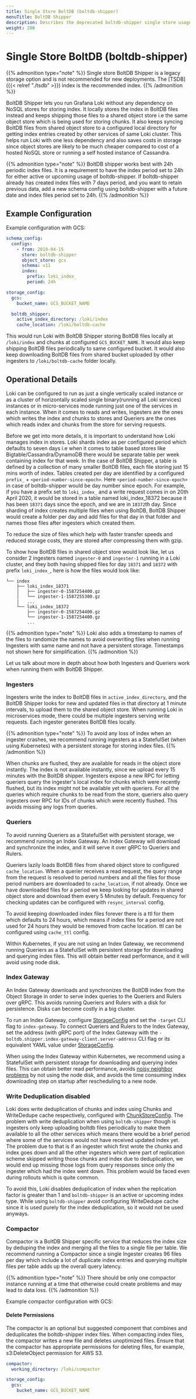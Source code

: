 ```yaml
---
title: Single Store BoltDB (boltdb-shipper)
menuTitle: BoltDB Shipper
description: Describes the deprecated boltdb-shipper single store usage.
weight: 200
---
```

# Single Store BoltDB (boltdb-shipper)

{{% admonition type="note" %}}
Single store BoltDB Shipper is a legacy storage option and is not recommended for new deployments. The [TSDB]({{< relref "./tsdb" >}}) index is the recommended index.
{{% /admonition %}}

BoltDB Shipper lets you run Grafana Loki without any dependency on NoSQL stores for storing index.
It locally stores the index in BoltDB files instead and keeps shipping those files to a shared object store i.e the same object store which is being used for storing chunks.
It also keeps syncing BoltDB files from shared object store to a configured local directory for getting index entries created by other services of same Loki cluster.
This helps run Loki with one less dependency and also saves costs in storage since object stores are likely to be much cheaper compared to cost of a hosted NoSQL store or running a self hosted instance of Cassandra.

{{% admonition type="note" %}}
BoltDB shipper works best with 24h periodic index files. It is a requirement to have the index period set to 24h for either active or upcoming usage of boltdb-shipper.
If boltdb-shipper already has created index files with 7 days period, and you want to retain previous data, add a new schema config using boltdb-shipper with a future date and index files period set to 24h.
{{% /admonition %}}

## Example Configuration

Example configuration with GCS:

```yaml
schema_config:
  configs:
    - from: 2018-04-15
      store: boltdb-shipper
      object_store: gcs
      schema: v11
      index:
        prefix: loki_index_
        period: 24h

storage_config:
  gcs:
    bucket_name: GCS_BUCKET_NAME

  boltdb_shipper:
    active_index_directory: /loki/index
    cache_location: /loki/boltdb-cache
```

This would run Loki with BoltDB Shipper storing BoltDB files locally at `/loki/index` and chunks at configured `GCS_BUCKET_NAME`.
It would also keep shipping BoltDB files periodically to same configured bucket.
It would also keep downloading BoltDB files from shared bucket uploaded by other ingesters to `/loki/boltdb-cache` folder locally.

## Operational Details

Loki can be configured to run as just a single vertically scaled instance or as a cluster of horizontally scaled single binary(running all Loki services) instances or in micro-services mode running just one of the services in each instance.
When it comes to reads and writes, Ingesters are the ones which writes the index and chunks to stores and Queriers are the ones which reads index and chunks from the store for serving requests.

Before we get into more details, it is important to understand how Loki manages index in stores. Loki shards index as per configured period which defaults to seven days i.e when it comes to table based stores like Bigtable/Cassandra/DynamoDB there would be separate table per week containing index for that week.
In the case of BoltDB Shipper, a table is defined by a collection of many smaller BoltDB files, each file storing just 15 mins worth of index. Tables created per day are identified by a configured `prefix_` + `<period-number-since-epoch>`.
Here `<period-number-since-epoch>` in case of boltdb-shipper would be day number since epoch.
For example, if you have a prefix set to `loki_index_` and a write request comes in on 20th April 2020, it would be stored in a table named loki_index_18372 because it has been `18371` days since the epoch, and we are in `18372`th day.
Since sharding of index creates multiple files when using BoltDB, BoltDB Shipper would create a folder per day and add files for that day in that folder and names those files after ingesters which created them.

To reduce the size of files which help with faster transfer speeds and reduced storage costs, they are stored after compressing them with gzip.

To show how BoltDB files in shared object store would look like, let us consider 2 ingesters named `ingester-0` and `ingester-1` running in a Loki cluster, and
they both having shipped files for day `18371` and `18372` with prefix `loki_index_`, here is how the files would look like:

```
└── index
    ├── loki_index_18371
    │   ├── ingester-0-1587254400.gz
    │   └── ingester-1-1587255300.gz
    |   ...
    └── loki_index_18372
        ├── ingester-0-1587254400.gz
        └── ingester-1-1587254400.gz
        ...
```

{{% admonition type="note" %}}
Loki also adds a timestamp to names of the files to randomize the names to avoid overwriting files when running Ingesters with same name and not have a persistent storage. Timestamps not shown here for simplification.
{{% /admonition %}}

Let us talk about more in depth about how both Ingesters and Queriers work when running them with BoltDB Shipper.

### Ingesters

Ingesters write the index to BoltDB files in `active_index_directory`,
and the BoltDB Shipper looks for new and updated files in that directory at 1 minute intervals, to upload them to the shared object store.
When running Loki in microservices mode, there could be multiple ingesters serving write requests.
Each ingester generates BoltDB files locally.

{{% admonition type="note" %}}
To avoid any loss of index when an ingester crashes, we recommend running ingesters as a StatefulSet (when using Kubernetes) with a persistent storage for storing index files.
{{% /admonition %}}

When chunks are flushed, they are available for reads in the object store instantly. The index is not available instantly, since we upload every 15 minutes with the BoltDB shipper.
Ingesters expose a new RPC for letting queriers query the ingester's local index for chunks which were recently flushed, but its index might not be available yet with queriers.
For all the queries which require chunks to be read from the store, queriers also query ingesters over RPC for IDs of chunks which were recently flushed.
This avoids missing any logs from queries.

### Queriers

To avoid running Queriers as a StatefulSet with persistent storage, we recommend running an Index Gateway. An Index Gateway will download and synchronize the index, and it will serve it over gRPC to Queriers and Rulers.

Queriers lazily loads BoltDB files from shared object store to configured `cache_location`.
When a querier receives a read request, the query range from the request is resolved to period numbers and all the files for those period numbers are downloaded to `cache_location`, if not already.
Once we have downloaded files for a period we keep looking for updates in shared object store and download them every 5 Minutes by default.
Frequency for checking updates can be configured with `resync_interval` config.

To avoid keeping downloaded index files forever there is a ttl for them which defaults to 24 hours, which means if index files for a period are not used for 24 hours they would be removed from cache location.
ttl can be configured using `cache_ttl` config.

Within Kubernetes, if you are not using an Index Gateway, we recommend running Queriers as a StatefulSet with persistent storage for downloading and querying index files. This will obtain better read performance, and it will avoid using node disk.

### Index Gateway

An Index Gateway downloads and synchronizes the BoltDB index from the Object Storage in order to serve index queries to the Queriers and Rulers over gRPC.
This avoids running Queriers and Rulers with a disk for persistence. Disks can become costly in a big cluster.

To run an Index Gateway, configure [StorageConfig](https://grafana.com/docs/loki/<LOKI_VERSION>/configure/#storage_config) and set the `-target` CLI flag to `index-gateway`.
To connect Queriers and Rulers to the Index Gateway, set the address (with gRPC port) of the Index Gateway with the `-boltdb.shipper.index-gateway-client.server-address` CLI flag or its equivalent YAML value under [StorageConfig](https://grafana.com/docs/loki/<LOKI_VERSION>/configure/#storage_config).

When using the Index Gateway within Kubernetes, we recommend using a StatefulSet with persistent storage for downloading and querying index files. This can obtain better read performance, avoids [noisy neighbor problems](https://en.wikipedia.org/wiki/Cloud_computing_issues#Performance_interference_and_noisy_neighbors) by not using the node disk, and avoids the time consuming index downloading step on startup after rescheduling to a new node.

### Write Deduplication disabled

Loki does write deduplication of chunks and index using Chunks and WriteDedupe cache respectively, configured with [ChunkStoreConfig](https://grafana.com/docs/loki/<LOKI_VERSION>/configure/#chunk_store_config).
The problem with write deduplication when using `boltdb-shipper` though is ingesters only keep uploading boltdb files periodically to make them available to all the other services which means there would be a brief period where some of the services would not have received updated index yet.
The problem due to that is if an ingester which first wrote the chunks and index goes down and all the other ingesters which were part of replication scheme skipped writing those chunks and index due to deduplication, we would end up missing those logs from query responses since only the ingester which had the index went down.
This problem would be faced even during rollouts which is quite common.

To avoid this, Loki disables deduplication of index when the replication factor is greater than 1 and `boltdb-shipper` is an active or upcoming index type.
While using `boltdb-shipper` avoid configuring WriteDedupe cache since it is used purely for the index deduplication, so it would not be used anyways.

### Compactor

Compactor is a BoltDB Shipper specific service that reduces the index size by deduping the index and merging all the files to a single file per table.
We recommend running a Compactor since a single Ingester creates 96 files per day which include a lot of duplicate index entries and querying multiple files per table adds up the overall query latency.

{{% admonition type="note" %}}
There should be only one compactor instance running at a time that otherwise could create problems and may lead to data loss.
{{% /admonition %}}

Example compactor configuration with GCS:

#### Delete Permissions

The compactor is an optional but suggested component that combines and deduplicates the boltdb-shipper index files. When compacting index files, the compactor writes a new file and deletes unoptimized files. Ensure that the compactor has appropriate permissions for deleting files, for example, s3:DeleteObject permission for AWS S3.

```yaml
compactor:
  working_directory: /loki/compactor

storage_config:
  gcs:
    bucket_name: GCS_BUCKET_NAME
```


